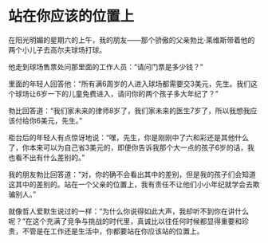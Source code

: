 # 站在你应该的位置上


 在阳光明媚的星期六的上午，我的朋友——那个骄傲的父亲勃比·莱维斯带着他的两个小儿子去高尔夫球场打球。  

他走到球场售票处问那里面的工作人员：“请问门票是多少钱？”  

里面的年轻人回答他：“所有满6周岁的人进入球场都需要交3美元，先生。我们这个球场让6岁一下的儿童免费进入，请问你的两个孩子多大年纪了？”  

勃比回答道：“我们家未来的律师8岁了，我们家未来的医生7岁了，所以我想我应该付给你6美元，先生。”  

柜台后的年轻人有点惊讶地说：“嘿，先生，你是刚刚中了六和彩还是其他什么了，你本来可以为自己省3美元的，即便你告诉我那个大一点的孩子6岁的话，我也看不出有什么差别的。”  

我的朋友勃比回答道：“对，你的确不会看出其中的差别，但是我的孩子们会知道这其中的差别的。站在一个父亲的位置上，我有责任不让他们小小年纪就学会去欺骗别人。”  

就像哲人爱默生说过的一样：“为什么你说得如此大声，我却听不到你在讲什么呢？”在这个充满了竞争与挑战的时代里，真诚比以往任何时候都显得重要和珍贵，不管是在工作还是生活中，你都要站在你应该站的位置上。
  